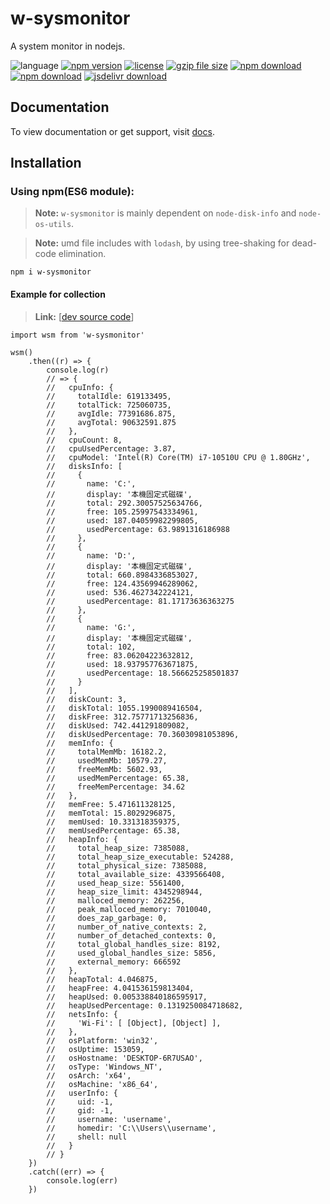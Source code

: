 # w-sysmonitor
A system monitor in nodejs.

![language](https://img.shields.io/badge/language-JavaScript-orange.svg) 
[![npm version](http://img.shields.io/npm/v/w-sysmonitor.svg?style=flat)](https://npmjs.org/package/w-sysmonitor) 
[![license](https://img.shields.io/npm/l/w-sysmonitor.svg?style=flat)](https://npmjs.org/package/w-sysmonitor) 
[![gzip file size](http://img.badgesize.io/yuda-lyu/w-sysmonitor/master/dist/w-sysmonitor.umd.js.svg?compression=gzip)](https://github.com/yuda-lyu/w-sysmonitor)
[![npm download](https://img.shields.io/npm/dt/w-sysmonitor.svg)](https://npmjs.org/package/w-sysmonitor) 
[![npm download](https://img.shields.io/npm/dm/w-sysmonitor.svg)](https://npmjs.org/package/w-sysmonitor) 
[![jsdelivr download](https://img.shields.io/jsdelivr/npm/hm/w-sysmonitor.svg)](https://www.jsdelivr.com/package/npm/w-sysmonitor)

## Documentation
To view documentation or get support, visit [docs](https://yuda-lyu.github.io/w-sysmonitor/WSysmonitor.html).

## Installation
### Using npm(ES6 module):
> **Note:** `w-sysmonitor` is mainly dependent on `node-disk-info` and `node-os-utils`.

> **Note:** umd file includes with `lodash`, by using tree-shaking for dead-code elimination.

```alias
npm i w-sysmonitor
```
#### Example for collection
> **Link:** [[dev source code](https://github.com/yuda-lyu/w-sysmonitor/blob/master/g.mjs)]
```alias
import wsm from 'w-sysmonitor'

wsm()
    .then((r) => {
        console.log(r)
        // => {
        //   cpuInfo: {
        //     totalIdle: 619133495,
        //     totalTick: 725060735,
        //     avgIdle: 77391686.875,
        //     avgTotal: 90632591.875
        //   },
        //   cpuCount: 8,
        //   cpuUsedPercentage: 3.87,
        //   cpuModel: 'Intel(R) Core(TM) i7-10510U CPU @ 1.80GHz',
        //   disksInfo: [
        //     {
        //       name: 'C:',
        //       display: '本機固定式磁碟',
        //       total: 292.30057525634766,
        //       free: 105.25997543334961,
        //       used: 187.04059982299805,
        //       usedPercentage: 63.9891316186988
        //     },
        //     {
        //       name: 'D:',
        //       display: '本機固定式磁碟',
        //       total: 660.8984336853027,
        //       free: 124.43569946289062,
        //       used: 536.4627342224121,
        //       usedPercentage: 81.17173636363275
        //     },
        //     {
        //       name: 'G:',
        //       display: '本機固定式磁碟',
        //       total: 102,
        //       free: 83.06204223632812,
        //       used: 18.937957763671875,
        //       usedPercentage: 18.566625258501837
        //     }
        //   ],
        //   diskCount: 3,
        //   diskTotal: 1055.1990089416504,
        //   diskFree: 312.75771713256836,
        //   diskUsed: 742.441291809082,
        //   diskUsedPercentage: 70.36030981053896,
        //   memInfo: {
        //     totalMemMb: 16182.2,
        //     usedMemMb: 10579.27,
        //     freeMemMb: 5602.93,
        //     usedMemPercentage: 65.38,
        //     freeMemPercentage: 34.62
        //   },
        //   memFree: 5.471611328125,
        //   memTotal: 15.8029296875,
        //   memUsed: 10.331318359375,
        //   memUsedPercentage: 65.38,
        //   heapInfo: {
        //     total_heap_size: 7385088,
        //     total_heap_size_executable: 524288,
        //     total_physical_size: 7385088,
        //     total_available_size: 4339566408,
        //     used_heap_size: 5561400,
        //     heap_size_limit: 4345298944,
        //     malloced_memory: 262256,
        //     peak_malloced_memory: 7010040,
        //     does_zap_garbage: 0,
        //     number_of_native_contexts: 2,
        //     number_of_detached_contexts: 0,
        //     total_global_handles_size: 8192,
        //     used_global_handles_size: 5856,
        //     external_memory: 666592
        //   },
        //   heapTotal: 4.046875,
        //   heapFree: 4.041536159813404,
        //   heapUsed: 0.005338840186595917,
        //   heapUsedPercentage: 0.1319250084718682,
        //   netsInfo: {
        //     'Wi-Fi': [ [Object], [Object] ],
        //   },
        //   osPlatform: 'win32',
        //   osUptime: 153059,
        //   osHostname: 'DESKTOP-6R7USAO',
        //   osType: 'Windows_NT',
        //   osArch: 'x64',
        //   osMachine: 'x86_64',
        //   userInfo: {
        //     uid: -1,
        //     gid: -1,
        //     username: 'username',
        //     homedir: 'C:\\Users\\username',
        //     shell: null
        //   }
        // }
    })
    .catch((err) => {
        console.log(err)
    })
```